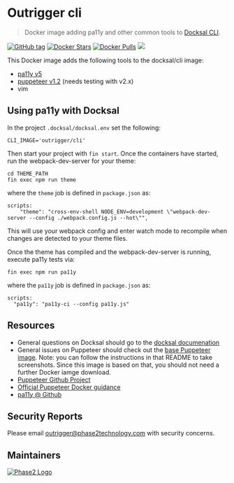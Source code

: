 # Outrigger cli

> Docker image adding pa11y and other common tools to [Docksal CLI](https://github.com/docksal/service-cli).

[![GitHub tag](https://img.shields.io/github/tag/phase2/docker-cli.svg)](https://github.com/phase2/docker-cli) [![Docker Stars](https://img.shields.io/docker/stars/outrigger/cli.svg)](https://hub.docker.com/r/outrigger/cli) [![Docker Pulls](https://img.shields.io/docker/pulls/outrigger/cli.svg)](https://hub.docker.com/r/outrigger/cli) [![](https://images.microbadger.com/badges/image/outrigger/cli:dev.svg)](https://microbadger.com/images/outrigger/cli:latest "Get your own image badge on microbadger.com")

This Docker image adds the following tools to the docksal/cli image:
* [pa11y v5](https://github.com/pa11y/pa11y)
* [puppeteer v1.2](https://github.com/puppeteer/puppeteer) (needs testing with v2.x)
* vim

## Using pa11y with Docksal

In the project `.docksal/docksal.env` set the following:

```
CLI_IMAGE='outrigger/cli'
```

Then start your project with `fin start`.  Once the containers have started, run
the webpack-dev-server for your theme:

```
cd THEME_PATH
fin exec npm run theme
```
where the `theme` job is defined in `package.json` as:
```
scripts:
    "theme": "cross-env-shell NODE_ENV=development \"webpack-dev-server --config ./webpack.config.js --hot\"",
```

This will use your webpack config and enter watch mode to recompile when changes
are detected to your theme files.

Once the theme has compiled and the webpack-dev-server is running, execute pa11y
tests via:

```
fin exec npm run pa11y
```
where the `pa11y` job is defined in `package.json` as:
```
scripts:
  "pa11y": "pa11y-ci --config pa11y.js"
```

## Resources

* General questions on Docksal should go to the [docksal documenation](https://docs.docksal.io/)
* General issues on Puppeteer should check out the [base Puppeteer image](https://hub.docker.com/r/alekzonder/puppeteer/). Note: you can follow the instructions in that README to take screenshots. Since this image is based on that, you should not need a further Docker iamge download.
* [Puppeteer Github Project](https://github.com/GoogleChrome/puppeteer)
* [Official Puppeteer Docker guidance](https://github.com/GoogleChrome/puppeteer/blob/master/docs/troubleshooting.md#running-puppeteer-in-docker)
* [pa11y @ Github](https://github.com/pa11y/pa11y)

## Security Reports

Please email outrigger@phase2technology.com with security concerns.

## Maintainers

[![Phase2 Logo](https://s3.amazonaws.com/phase2.public/logos/phase2-logo.png)](https://www.phase2technology.com)
